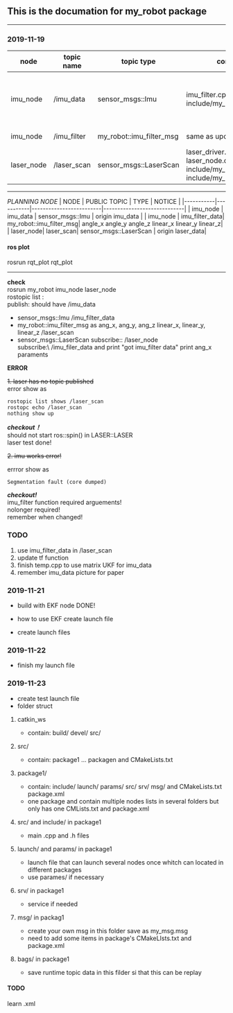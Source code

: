## This is the documation for my_robot package
-------------------------

### 2019-11-19

|node | topic name| topic type |contain files|discription|
|---------|---------|------------|---------|---------|
|imu_node | /imu_data | sensor_msgs::Imu |imu_filter.cpp include/my_robot/imu_filter.h | imu driver and puslish imu_Data without UKF |
|imu_node| /imu_filter | my_robot::imu_filter_msg | same as upon | imu_data filtered|
|laser_node | /laser_scan | sensor_msgs::LaserScan |laser_driver.cpp laser_node.cpp include/my_robot/laser_driver.h include/my_robot/laser_node.h|laser driver and publish laser_Scan |

--------------------------
*PLANNING NODE*
|   NODE    | PUBLIC TOPIC |           TYPE          |            NOTICE           |
|-----------|-----------|-------------------------|-----------------------------|
|  imu_node |  imu_data |    sensor_msgs::Imu     |    origin imu_data   |
|  imu_node | imu_filter_data| my_robot::imu_filter_msg| angle_x angle_y angle_z linear_x linear_y linear_z|
| laser_node| laser_scan|  sensor_msgs::LaserScan | origin laser_data|

#### ros plot
rosrun rqt_plot rqt_plot

--------------------------
**check** \
rosrun my_robot imu_node laser_node\
rostopic list : \
    publish: should have /imu_data
- sensor_msgs::Imu
            /imu_filter_data  
- my_robot::imu_filter_msg as ang_x, ang_y, ang_z linear_x, linear_y, linear_z
    /laser_scan 
- sensor_msgs::LaserScan
    subscribe:: /laser_node \
    subscribe:\ /imu_filer_data and print "got imu_filter data" print ang_x paraments


**ERROR**

~~1. laser has no topic published~~ \
error show as
```
rostopic list shows /laser_scan
rostopc echo /laser_scan
nothing show up
```
***checkout！*** \
 should not start ros::spin() in LASER::LASER \
laser test done!

~~2. imu works error!~~

errror show as 
```
Segmentation fault (core dumped) 
```
***checkout!*** \
imu_filter function required arguements!\
nolonger required! \
remember when changed!

### TODO
1. use imu_filter_data in /laser_scan
2. update tf function 
3. finish temp.cpp to use matrix UKF for imu_data
4. remember imu_data picture for paper


### 2019-11-21
- build with EKF node
    DONE!
- how to use EKF
    create launch file

- create launch files


### 2019-11-22
- finish my launch file

### 2019-11-23
- create test launch file
- folder struct
1. catkin_ws 
    - contain: build/ devel/ src/
2. src/ 
    - contain: package1 ... packagen and CMakeLists.txt
3. package1/ 
    - contain: include/ launch/ params/ src/ srv/ msg/ and CMakeLists.txt package.xml 
    - one package and contain multiple nodes lists in several folders but only has one CMLists.txt and package.xml 

4. src/ and include/ in package1 
    - main .cpp and .h files

5. launch/ and params/ in package1
    - launch file that can launch several nodes once whitch can located in different packages
    - use parames/ if necessary
6. srv/ in package1
    - service if needed
7. msg/ in packag1
    - create your own msg in this folder save as my_msg.msg
    - need to add some items in package's CMakeLIsts.txt and package.xml
8. bags/ in package1
    - save runtime topic data in this filder si that this can be replay

#### TODO
learn .xml 
